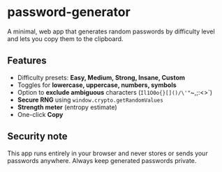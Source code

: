 # password-generator
A minimal, web app that generates random passwords by difficulty level and lets you copy them to the clipboard.

## Features
- Difficulty presets: **Easy, Medium, Strong, Insane, Custom**
- Toggles for **lowercase, uppercase, numbers, symbols**
- Option to **exclude ambiguous** characters (`Il1O0o{}[]()/\'"`~,;:<>`)
- **Secure RNG** using `window.crypto.getRandomValues`
- **Strength meter** (entropy estimate)
- One-click **Copy**

## Security note
This app runs entirely in your browser and never stores or sends your passwords anywhere. Always keep generated passwords private.
